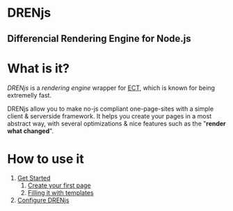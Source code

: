 DRENjs
==================

Differencial Rendering Engine for Node.js
------------------

# What is it?

_DRENjs_ is a *rendering engine* wrapper for [ECT](http://ectjs.com/), which is known for being extremelly fast.

DRENjs allow you to make no-js compliant one-page-sites with a simple client & serverside framework. It helps you create your pages in a most abstract way, with several optimizations & nice features such as the "**render what changed**".

# How to use it

1. [Get Started](tutorial-get_started.html)
	1. [Create your first page](tutorial-create_first_page.html)
	1. [Filling it with templates](tutorial-use_templates.html)
1. [Configure DRENjs]()